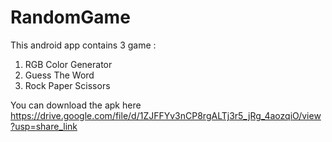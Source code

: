 # RandomGame
This android app contains 3 game :
1. RGB Color Generator
2. Guess The Word
3. Rock Paper Scissors

You can download the apk here https://drive.google.com/file/d/1ZJFFYv3nCP8rgALTj3r5_jRg_4aozqiO/view?usp=share_link

